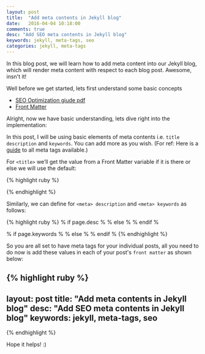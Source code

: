 ```yaml
---
layout: post
title:  "Add meta contents in Jekyll blog"
date:   2016-04-04 10:18:00
comments: true
desc: "Add SEO meta contents in Jekyll blog"
keywords: jekyll, meta-tags, seo
categories: jekyll, meta-tags
---
```


In this blog post, we will learn how to add meta content into our Jekyll blog, which will render meta content with respect to each blog post. Awesome, insn't it! 

Well before we get started, lets first understand some basic concepts

* [SEO Optimization giude pdf](http://static.googleusercontent.com/media/www.google.com/en/us/webmasters/docs/search-engine-optimization-starter-guide.pdf)
* [Front Matter](https://jekyllrb.com/docs/frontmatter/)

Alright, now we have basic understanding, lets dive right into the implementation:

In this post, I will be using basic elements of meta contents i.e. `title` `description` and `keywords`. You can add more as you wish. (For ref: Here is a [guide](https://gist.github.com/kevinSuttle/1997924) to all meta tags available.)

For `<title>` we’ll get the value from a Front Matter variable if it is there or else we will use the default:

{% highlight ruby %}
<title>
% if page.title %
	{ page.title }
% else %
	Default Page Title
% endif %
</title>
{% endhighlight %}

Similarly, we can define for `<meta> description` and `<meta> keywords` as follows:

{% highlight ruby %}
% if page.desc %
	<meta name="description" content="{ page.desc }" />
% else %
	<meta name="description" content="I’m a Ruby on Rails developer with a passion for coding and ruby standards." />
% endif %

% if page.keywords %
	<meta name="keywords" content="{ page.keywords }" />
% else %
	<meta name="keywords" content="ruby, ruby on rails, git, vim, web design, development, jekyll, Dushyant Agarwal, dushyant" />
% endif %
{% endhighlight %}

So you are all set to have meta tags for your individual posts, all you need to do now is add these values in each of your post's `front matter` as shown below:

{% highlight ruby %}
---
layout: post
title:  "Add meta contents in Jekyll blog"
desc: "Add SEO meta contents in Jekyll blog"
keywords: jekyll, meta-tags, seo
---
{% endhighlight %}

Hope it helps! :)